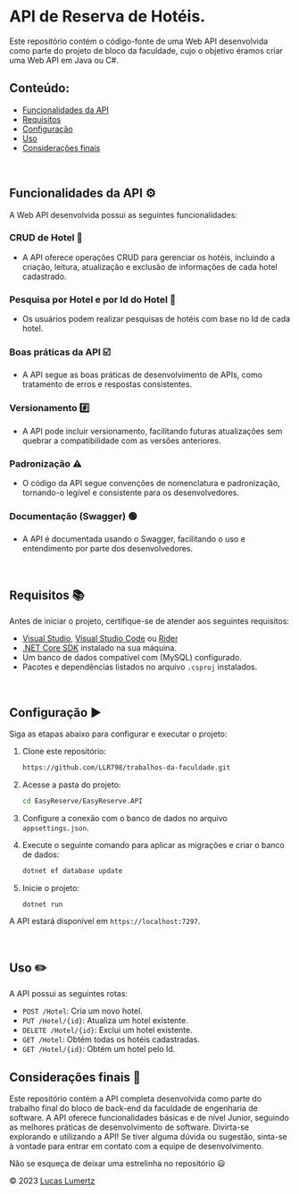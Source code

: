 # API de Reserva de Hotéis.

Este repositório contém o código-fonte de uma Web API desenvolvida como parte do projeto de bloco da faculdade, cujo o objetivo éramos criar uma Web API em Java ou C#.

## Conteúdo:

- [Funcionalidades da API](#funcionalidades-da-api-gear)
- [Requisitos](#requisitos-books)
- [Configuração](#configuração-arrowforward)
- [Uso](#uso-pencil2)
- [Considerações finais](#considerações-finais-checkeredflag)

<br>

## Funcionalidades da API :gear:
A Web API desenvolvida possui as seguintes funcionalidades:

[//]: # (### Autenticação e Autorização :closed_lock_with_key:)

[//]: # (- A API implementa um sistema de autenticação com token JWT para proteger as rotas da API. Os usuários podem se autenticar e receber um token JWT para acessar recursos protegidos.)

[//]: # ()
[//]: # (<br>)

[//]: # ()
[//]: # (- Oberservação: Em desenvolvimento.)

[//]: # ()
[//]: # (### Cadastro de E-mail e Senha :e-mail:)

[//]: # (- Os usuários podem se cadastrar na aplicação fornecendo um e-mail e senha.)

[//]: # ()
[//]: # (<br>)

[//]: # ()
[//]: # (- Oberservação: Em desenvolvimento.)

[//]: # ()
[//]: # (### Login &#40;Token, JWT&#41; :key:)

[//]: # (- Após o cadastro, os usuários podem fazer login para obter um token JWT, que é utilizado para se autenticar nas rotas protegidas da API.)

[//]: # ()
[//]: # (<br>)

[//]: # ()
[//]: # (- Oberservação: Em desenvolvimento.)





### CRUD de Hotel :pushpin:
- A API oferece operações CRUD para gerenciar os hotéis, incluindo a criação, leitura, atualização e exclusão de informações de cada hotel cadastrado.

### Pesquisa por Hotel e por Id do Hotel :round_pushpin:
- Os usuários podem realizar pesquisas de hotéis com base no Id de cada hotel.

### Boas práticas da API :ballot_box_with_check:
- A API segue as boas práticas de desenvolvimento de APIs, como tratamento de erros e respostas consistentes.

### Versionamento :hash:
- A API pode incluir versionamento, facilitando futuras atualizações sem quebrar a compatibilidade com as versões anteriores.

### Padronização :warning:
- O código da API segue convenções de nomenclatura e padronização, tornando-o legível e consistente para os desenvolvedores.

### Documentação (Swagger) :green_circle:
- A API é documentada usando o Swagger, facilitando o uso e entendimento por parte dos desenvolvedores.

<br>

## Requisitos :books:

Antes de iniciar o projeto, certifique-se de atender aos seguintes requisitos:

- [Visual Studio](https://visualstudio.microsoft.com/), [Visual Studio Code](https://code.visualstudio.com/) ou [Rider](https://www.jetbrains.com/pt-br/rider/download/)
- [.NET Core SDK](https://dotnet.microsoft.com/download) instalado na sua máquina.
- Um banco de dados compatível com (MySQL) configurado.
- Pacotes e dependências listados no arquivo `.csproj` instalados.

<br>

## Configuração :arrow_forward:
Siga as etapas abaixo para configurar e executar o projeto:

1. Clone este repositório:

   ```sh
   https://github.com/LLR798/trabalhos-da-faculdade.git

2. Acesse a pasta do projeto:
   ```sh
   cd EasyReserve/EasyReserve.API

3. Configure a conexão com o banco de dados no arquivo `appsettings.json`.

4. Execute o seguinte comando para aplicar as migrações e criar o banco de dados:
   ```sh
   dotnet ef database update

5. Inicie o projeto:
   ```sh
   dotnet run

A API estará disponível em `https://localhost:7297`.

<br>

## Uso :pencil2:
A API possui as seguintes rotas:

[//]: # (- `POST /Location/auth/register`: Registra um novo usuário.)

[//]: # (- `POST /Location/auth/login`: Autentica um usuário e gera um token de acesso.)
[//]: # (- `POST /Hotel`: Cria um novo hotel &#40;requer autenticação&#41;.)
- `POST /Hotel`: Cria um novo hotel.
- `PUT /Hotel/{id}`: Atualiza um hotel existente.
- `DELETE /Hotel/{id}`: Exclui um hotel existente.
- `GET /Hotel`: Obtém todas os hotéis cadastradas.
- `GET /Hotel/{id}`: Obtém um hotel pelo Id.

[//]: # (*IMPORTANTE: Lembre-se de autenticar-se antes de usar as rotas protegidas.*)

## Considerações finais :checkered_flag:

Este repositório contém a API completa desenvolvida como parte do trabalho final do bloco de back-end da faculdade de engenharia de software. A API oferece funcionalidades básicas e de nível Junior, seguindo as melhores práticas de desenvolvimento de software.
Divirta-se explorando e utilizando a API! Se tiver alguma dúvida ou sugestão, sinta-se à vontade para entrar em contato com a equipe de desenvolvimento.

Não se esqueça de deixar uma estrelinha no repositório :smiley:

© 2023 [Lucas Lumertz](https://lumertzdeveloper.netlify.app/)